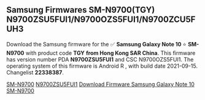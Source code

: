 <h2>Samsung Firmwares SM-N9700(TGY) N9700ZSU5FUI1/N9700OZS5FUI1/N9700ZCU5FUH3</h2>
Download the Samsung firmware for the ✅ <strong>Samsung Galaxy Note 10 </strong> ⭐ <strong>SM-N9700</strong> with product code <strong>TGY</strong> <strong> from Hong Kong SAR China</strong>. This firmware has version number PDA <strong>N9700ZSU5FUI1</strong> and CSC N9700OZS5FUI1. The operating system of this firmware is Android R , with build date 2021-09-15. Changelist <strong>22338387</strong>.


[SM-N9700](https://samfirm.shop/samsung/model/SM-N9700)
[N9700ZSU5FUI1](https://samfirm.shop/samsung/pda/N9700ZSU5FUI1)
[Download Firmware Samsung Galaxy Note 10 SM-N9700](https://samfirm.shop/samsung/firmware/456677)
